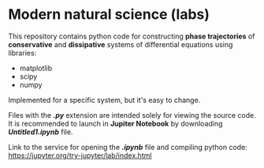 # Modern natural science (labs)

This repository contains python code for constructing **phase trajectories** of **conservative** and **dissipative** systems of differential equations using libraries:
- matplotlib
- scipy
- numpy

Implemented for a specific system, but it's easy to change.

Files with the ***.py*** extension are intended solely for viewing the source code. It is recommended to launch in **Jupiter Notebook** by downloading ***Untitled1.ipynb*** file.

Link to the service for opening the ***.ipynb*** file and compiling python code: https://jupyter.org/try-jupyter/lab/index.html
